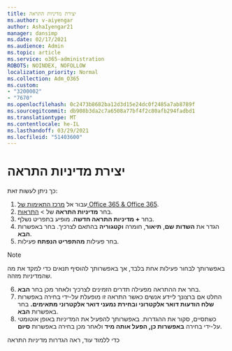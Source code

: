 ```yaml
---
title: יצירת מדיניות התראה
ms.author: v-aiyengar
author: AshaIyengar21
manager: dansimp
ms.date: 02/17/2021
ms.audience: Admin
ms.topic: article
ms.service: o365-administration
ROBOTS: NOINDEX, NOFOLLOW
localization_priority: Normal
ms.collection: Adm_O365
ms.custom:
- "3200002"
- "7670"
ms.openlocfilehash: 0c2473b8682ba12d3d15e24dc0f2485a7ab8789f
ms.sourcegitcommit: db908b3da2c7a6508a77bf4f2c80afb294fadbd1
ms.translationtype: MT
ms.contentlocale: he-IL
ms.lasthandoff: 03/29/2021
ms.locfileid: "51403600"
---
```

# <a name="create-an-alert-policy"></a>יצירת מדיניות התראה

כך ניתן לעשות זאת:

1. עבור אל [מרכז התאימות של Office 365 & Office 365](https://go.microsoft.com/fwlink/p/?linkid=2077143).
1. בחר **מדיניות התראה** של  >  [התראות](https://go.microsoft.com/fwlink/?linkid=2103208).
1. בחר **+ מדיניות התראה חדשה**. מופיע בתפריט נשלף.
1. הגדר את **השדות** **שם**, **תיאור**, חומרה **וקטגוריה** בהתאם לצרכיך. בחר באפשרות **הבא**.
1. בחר פעילות **מהתפריט הנפתח** פעילות.
> [!NOTE]
>  באפשרותך לבחור פעילות אחת בלבד, אך באפשרותך להוסיף תנאים כדי למקד את מה שהמדיניות מזהה.
6. בחר את ההתראה מפעילה תדרים הזמינים לצרכיך ולאחר מכן בחר **הבא**.
7. החלט אם ברצונך ליידע אנשים כאשר התראה זו מופעלת על-ידי בחירה באפשרות **שלח הודעות דואר אלקטרוני ובחירת** **נמעני דואר אלקטרוני מתאימים.** בחר באפשרות **הבא**.
8. כשתסיים, סקור את ההגדרות. באפשרותך להפעיל את המדיניות באופן אוטומטי על-ידי בחירה **באפשרות כן, הפעל אותה מיד** ולאחר מכן בחירה באפשרות **סיום**.

כדי ללמוד עוד, ראה הגדרות מדיניות התראה

